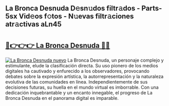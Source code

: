 ## La Bronca Desnuda D𝚎sn𝚞dos filtr𝚊dos - Parts-5sx Vid𝚎os f𝚘tos - N𝚞evas filtr𝚊ciones atr𝚊ctivas aLn45

# <h2><a href="http://mbdhaw.tromn.icu/?c=La+Bronca+Desnuda">🔗👉👉👉 La Bronca Desnuda 🔗🔗</a></h2>

[![La Bronca Desnuda nuevo](https://i.imgur.com/pEAQMta.gif)](http://mbdhaw.tromn.icu/?c=La+Bronca+Desnuda)
La Bronca Desnuda, un personaje complejo y estimulante, elude la clasificación directa. Su uso pionero de los medios digitales ha cautivado y enfurecido a los observadores, provocando debates sobre la expresión artística, la autorrepresentación y la naturaleza evolutiva de las comunidades en línea. Independientemente de sus decisiones futuras, su huella en el mundo virtual es imborrable. Con una dedicación inquebrantable y un encanto innegable, el progreso de La Bronca Desnuda en el panorama digital es imparable.
